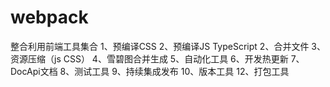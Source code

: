 # webpack
整合利用前端工具集合  1、预编译CSS 2、预编译JS TypeScript 2、合并文件 3、资源压缩（js CSS） 4、雪碧图合并生成 5、自动化工具 6、开发热更新 7、DocApi文档 8、测试工具 9、持续集成发布 10、版本工具 12、打包工具
